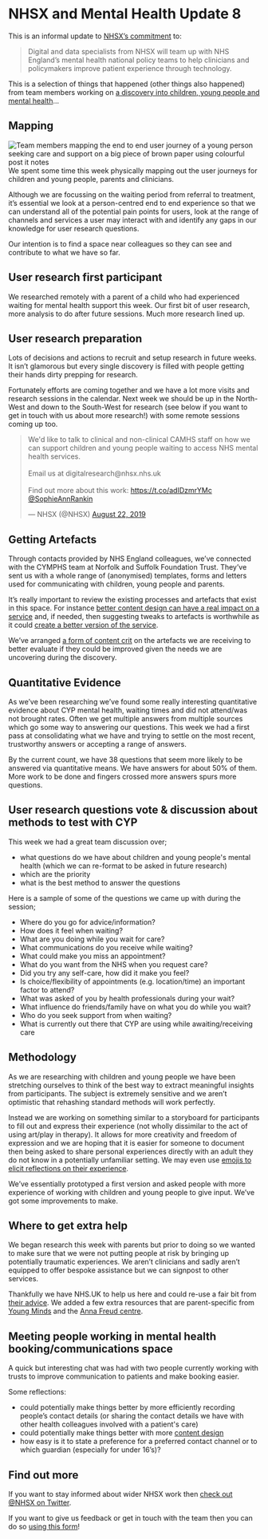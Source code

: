 # NHSX and Mental Health Update 8

This is an informal update to [NHSX’s commitment](https://www.gov.uk/government/news/nhsx-digital-experts-will-be-part-of-cancer-and-mental-health-teams) to:
> Digital and data specialists from NHSX will team up with NHS England’s mental health national policy teams to help clinicians and policymakers improve patient experience through technology.

This is a selection of things that happened (other things also happened) from team members working on [a discovery into children, young people and mental health](https://nhsx.github.io/Mental-Health/0/)...

## Mapping
![Team members mapping the end to end user journey of a young person seeking care and support on a big piece of brown paper using colourful post it notes](https://raw.githubusercontent.com/nhsx/Mental-Health/master/images/Mapping.jpg)
We spent some time this week physically mapping out the user journeys for children and young people, parents and clinicians. 

Although we are focussing on the waiting period from referral to treatment, it’s essential we look at a person-centred end to end experience so that we can understand all of the potential pain points for users, look at the range of channels and services a user may interact with and identify any gaps in our knowledge for user research questions.

Our intention is to find a space near colleagues so they can see and contribute to what we have so far.

## User research first participant
We researched remotely with a parent of a child who had experienced waiting for mental health support this week. Our first bit of user research, more analysis to do after future sessions. Much more research lined up.  

## User research preparation
Lots of decisions and actions to recruit and setup research in future weeks. It isn’t glamorous but every single discovery is filled with people getting their hands dirty prepping for research.

Fortunately efforts are coming together and we have a lot more visits and research sessions in the calendar. Next week we should be up in the North-West and down to the South-West for research (see below if you want to get in touch with us about more research!) with some remote sessions coming up too.

<blockquote class="twitter-tweet" data-lang="en"><p lang="en" dir="ltr">We&#39;d like to talk to clinical and non-clinical CAMHS staff on how we can support children and young people waiting to access NHS mental health services. <br> <br>Email us at digitalresearch@nhsx.nhs.uk<br><br>Find out more about this work: <a href="https://t.co/adIDzmrYMc">https://t.co/adIDzmrYMc</a> <a href="https://twitter.com/SophieAnnRankin?ref_src=twsrc%5Etfw">@SophieAnnRankin</a></p>&mdash; NHSX (@NHSX) <a href="https://twitter.com/NHSX/status/1164546757348483079?ref_src=twsrc%5Etfw">August 22, 2019</a></blockquote>
<script async src="https://platform.twitter.com/widgets.js" charset="utf-8"></script>

## Getting Artefacts
Through contacts provided by NHS England colleagues, we’ve connected with the CYMPHS team at Norfolk and Suffolk Foundation Trust. They’ve sent us with a whole range of (anonymised) templates, forms and letters used for communicating with children, young people and parents.

It’s really important to review the existing processes and artefacts that exist in this space. For instance [better content design can have a real impact on a service](https://www.theguardian.com/healthcare-network/2015/nov/18/nhs-great-communication-healthcare-save-lives-behavioural-insight-nudge) and, if needed, then suggesting tweaks to artefacts is worthwhile as it could [create a better version of the service](https://www.gov.uk/service-manual/agile-delivery/how-the-discovery-phase-works#what-to-find-out-in-discovery).

We’ve arranged [a form of content crit](https://contentdesign.london/content-design/content-crits/) on the artefacts we are receiving to better evaluate if they could be improved given the needs we are uncovering during the discovery.

## Quantitative Evidence 
As we’ve been researching we’ve found some really interesting quantitative evidence about CYP mental health, waiting times and did not attend/was not brought rates. Often we get multiple answers from multiple sources which go some way to answering our questions. This week we had a first pass at consolidating what we have and trying to settle on the most recent, trustworthy answers or accepting a range of answers.

By the current count, we have 38 questions that seem more likely to be answered via quantitative means. We have answers for about 50% of them. More work to be done and fingers crossed more answers spurs more questions. 

## User research questions vote & discussion about methods to test with CYP
This week we had a great team discussion over;
- what questions do we have about children and young people's mental health (which we can re-format to be asked in future research)
- which are the priority
- what is the best method to answer the questions

Here is a sample of some of the questions we came up with during the session;
- Where do you go for advice/information?
- How does it feel when waiting?
- What are you doing while you wait for care?
- What communications do you receive while waiting?
- What could make you miss an appointment?
- What do you want from the NHS when you request care?
- Did you try any self-care, how did it make you feel?
- Is choice/flexibility of appointments (e.g. location/time) an important factor to attend?
- What was asked of you by health professionals during your wait?
- What influence do friends/family have on what you do while you wait?
- Who do you seek support from when waiting?
- What is currently out there that CYP are using while awaiting/receiving care

## Methodology
As we are researching with children and young people we have been stretching ourselves to think of the best way to extract meaningful insights from participants. The subject is extremely sensitive and we aren’t optimistic that rehashing standard methods will work perfectly.

Instead we are working on something similar to a storyboard for participants to fill out and express their experience (not wholly dissimilar to the act of using art/play in therapy). It allows for more creativity and freedom of expression and we are hoping that it is easier for someone to document then being asked to share personal experiences directly with an adult they do not know in a potentially unfamiliar setting. We may even use [emojis to elicit reflections on their experience](https://theconversation.com/why-i-use-emoji-in-research-and-teaching-75399).

We’ve essentially prototyped a first version and asked people with more experience of working with children and young people to give input. We’ve got some improvements to make.

## Where to get extra help
We began research this week with parents but prior to doing so we wanted to make sure that we were not putting people at risk by bringing up potentially traumatic experiences. We aren’t clinicians and sadly aren’t equipped to offer bespoke assistance but we can signpost to other services. 

Thankfully we have NHS.UK to help us here and could re-use a fair bit from [their advice](https://www.nhs.uk/using-the-nhs/nhs-services/mental-health-services/dealing-with-a-mental-health-crisis-or-emergency/). We added a few extra resources that are parent-specific from [Young Minds](https://youngminds.org.uk/find-help/for-parents/) and the [Anna Freud centre](https://www.annafreud.org/what-we-do/our-help-for-children-and-families/looking-for-help-parents-and-carers/).

## Meeting people working in mental health booking/communications space
A quick but interesting chat was had with two people currently working with trusts to improve communication to patients and make booking easier.

Some reflections:
- could potentially make things better by more efficiently recording people’s contact details (or sharing the contact details we have with other health colleagues involved with a patient's care)
- could potentially make things better with more [content design](https://www.gov.uk/guidance/content-design/what-is-content-design) 
- how easy is it to state a preference for a preferred contact channel or to which guardian (especially for under 16’s)?

## Find out more
If you want to stay informed about wider NHSX work then [check out @NHSX on Twitter](https://twitter.com/nhsx?lang=en).

If you want to give us feedback or get in touch with the team then you can do so [using this form](https://docs.google.com/forms/d/e/1FAIpQLScR8Glu3ja-BC4UD8Xfu_wAbtHO4Wm67S45RKe0F_Vob5URag/viewform?usp=sf_link)!
